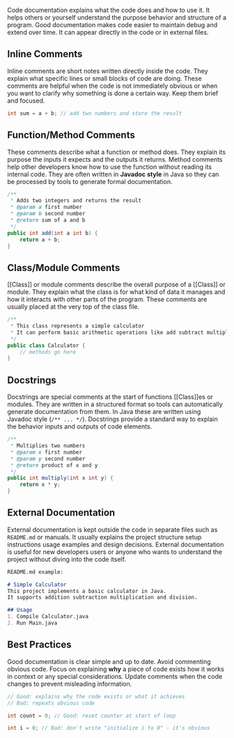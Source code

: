 Code documentation explains what the code does and how to use it. It helps others or yourself understand the purpose behavior and structure of a program. Good documentation makes code easier to maintain debug and extend over time. It can appear directly in the code or in external files.

## Inline Comments

Inline comments are short notes written directly inside the code. They explain what specific lines or small blocks of code are doing. These comments are helpful when the code is not immediately obvious or when you want to clarify why something is done a certain way. Keep them brief and focused.

```java
int sum = a + b; // add two numbers and store the result
```

## Function/Method Comments

These comments describe what a function or method does. They explain its purpose the inputs it expects and the outputs it returns. Method comments help other developers know how to use the function without reading its internal code. They are often written in **Javadoc style** in Java so they can be processed by tools to generate formal documentation.

```java
/**
 * Adds two integers and returns the result
 * @param a first number
 * @param b second number
 * @return sum of a and b
 */
public int add(int a int b) {
    return a + b;
}
```

## Class/Module Comments

[[Class]] or module comments describe the overall purpose of a [[Class]] or module. They explain what the class is for what kind of data it manages and how it interacts with other parts of the program. These comments are usually placed at the very top of the class file.

```java
/**
 * This class represents a simple calculator
 * It can perform basic arithmetic operations like add subtract multiply and divide
 */
public class Calculator {
    // methods go here
}
```

## Docstrings

Docstrings are special comments at the start of functions [[Class]]es or modules. They are written in a structured format so tools can automatically generate documentation from them. In Java these are written using Javadoc style (`/** ... */`). Docstrings provide a standard way to explain the behavior inputs and outputs of code elements.

```java
/**
 * Multiplies two numbers
 * @param x first number
 * @param y second number
 * @return product of x and y
 */
public int multiply(int x int y) {
    return x * y;
}
```

## External Documentation

External documentation is kept outside the code in separate files such as `README.md` or manuals. It usually explains the project structure setup instructions usage examples and design decisions. External documentation is useful for new developers users or anyone who wants to understand the project without diving into the code itself.

```markdown
README.md example:

# Simple Calculator
This project implements a basic calculator in Java. 
It supports addition subtraction multiplication and division.

## Usage
1. Compile Calculator.java
2. Run Main.java
```

## Best Practices

Good documentation is clear simple and up to date. Avoid commenting obvious code. Focus on explaining **why** a piece of code exists how it works in context or any special considerations. Update comments when the code changes to prevent misleading information.

```java
// Good: explains why the code exists or what it achieves
// Bad: repeats obvious code

int count = 0; // Good: reset counter at start of loop

int i = 0; // Bad: don't write "initialize i to 0" - it's obvious
```
